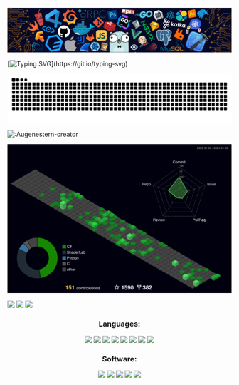 
![](./image/header_.png)

[![Typing SVG](https://readme-typing-svg.herokuapp.com?color=%2336BCF7&center=true&vCenter=true&width=600&lines=Hi+there+👋,+I+am+Li+ChangLong;+Welcome+to+My+Profile!;I'm+a+game+development+and+am+a+technical+artist;+I+like+graphics;Always+learning+new+things+;)](https://git.io/typing-svg)


![csdjk's github activity graph](https://raw.githubusercontent.com/csdjk/csdjk/output/github-contribution-grid-snake.svg)


![:Augenestern-creator](https://count.getloli.com/get/@:Augenestern-creator?theme=gelbooru-h)

![csdjk's github activity profile-3d-contrib](./profile-3d-contrib/profile-night-green.svg)

![](http://github-profile-summary-cards.vercel.app/api/cards/profile-details?username=csdjk&theme=codeSTACKr)
![](http://github-profile-summary-cards.vercel.app/api/cards/stats?username=csdjk&theme=codeSTACKr)
![](http://github-profile-summary-cards.vercel.app/api/cards/most-commit-language?username=csdjk&theme=codeSTACKr)



<h3 align="center">Languages:</h3>
<p align="center"> 
<img height="32" src="https://img.shields.io/badge/-HLSL-000?&logo=Unity" />
<img height="32" src="https://img.shields.io/badge/-CG-000?&logo=Unity" />
<img height="32" src="https://img.shields.io/badge/-GLSL-000?&logo=opengl" />
<img height="32" src="https://img.shields.io/badge/-CSharp-000?&logo=CSharp" />
<img height="32" src="https://img.shields.io/badge/-Python-000?&logo=Python" />
<img height="32" src="https://img.shields.io/badge/-JavaScript-000?&logo=JavaScript" />
<img height="32" src="https://img.shields.io/badge/-Lua-000?&logo=Lua" />
<img height="32" src="https://img.shields.io/badge/-VEX-000?&logo=Houdini" />
</p>



<h3 align="center">Software:</h3>
<p align="center"> 
<img height="32" src="https://img.shields.io/badge/-Unity-000?&logo=Unity" />
<img height="32" src="https://img.shields.io/badge/-UE-000?&logo=unrealengine" />
<img height="32" src="https://img.shields.io/badge/-Houdini-000?&logo=Houdini" />
<img height="32" src="https://img.shields.io/badge/-Blender-000?&logo=Blender" />
<img height="32" src="https://img.shields.io/badge/-PS-000?&logo=adobephotoshop" />
</p>
